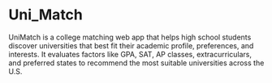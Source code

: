 # Uni_Match
UniMatch is a college matching web app that helps high school students discover universities that best fit their academic profile, preferences, and interests. It evaluates factors like GPA, SAT, AP classes, extracurriculars, and preferred states to recommend the most suitable universities across the U.S.
